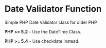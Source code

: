 Date Validator Function
=======================

Simple PHP Date Validator class for older PHP

**PHP >= 5.2** - Use the DateTime Class.

**PHP >= 5.4** - Use checkdate instead.
